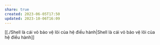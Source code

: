 ```yaml
---
share: true
created: 2023-06-05T17:50
updated: 2023-10-06T16:09
---
```

[[./Shell là cái vỏ bảo vệ lõi của hệ điều hành|Shell là cái vỏ bảo vệ lõi của hệ điều hành]]
